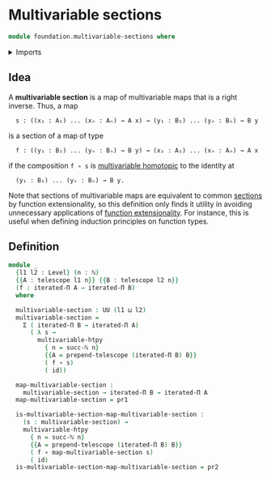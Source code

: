 # Multivariable sections

```agda
module foundation.multivariable-sections where
```

<details><summary>Imports</summary>

```agda
open import elementary-number-theory.natural-numbers

open import foundation.dependent-pair-types
open import foundation.iterated-dependent-product-types
open import foundation.multivariable-homotopies
open import foundation.telescopes
open import foundation.universe-levels

open import foundation-core.function-types
```

</details>

## Idea

A **multivariable section** is a map of multivariable maps that is a right
inverse. Thus, a map

```text
  s : ((x₁ : A₁) ... (xₙ : Aₙ) → A x) → (y₁ : B₁) ... (yₙ : Bₙ) → B y
```

is a section of a map of type

```text
  f : ((y₁ : B₁) ... (yₙ : Bₙ) → B y) → (x₁ : A₁) ... (xₙ : Aₙ) → A x
```

if the composition `f ∘ s` is
[multivariable homotopic](foundation.multivariable-homotopies.md) to the
identity at

```text
  (y₁ : B₁) ... (yₙ : Bₙ) → B y.
```

Note that sections of multivariable maps are equivalent to common
[sections](foundation-core.sections.md) by function extensionality, so this
definition only finds it utility in avoiding unnecessary applications of
[function extensionality](foundation.function-extensionality.md). For instance,
this is useful when defining induction principles on function types.

## Definition

```agda
module _
  {l1 l2 : Level} (n : ℕ)
  {{A : telescope l1 n}} {{B : telescope l2 n}}
  (f : iterated-Π A → iterated-Π B)
  where

  multivariable-section : UU (l1 ⊔ l2)
  multivariable-section =
    Σ ( iterated-Π B → iterated-Π A)
      ( λ s →
        multivariable-htpy
          { n = succ-ℕ n}
          {{A = prepend-telescope (iterated-Π B) B}}
          ( f ∘ s)
          ( id))

  map-multivariable-section :
    multivariable-section → iterated-Π B → iterated-Π A
  map-multivariable-section = pr1

  is-multivariable-section-map-multivariable-section :
    (s : multivariable-section) →
    multivariable-htpy
      { n = succ-ℕ n}
      {{A = prepend-telescope (iterated-Π B) B}}
      ( f ∘ map-multivariable-section s)
      ( id)
  is-multivariable-section-map-multivariable-section = pr2
```
